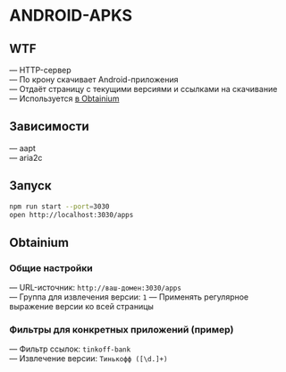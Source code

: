 # ANDROID-APKS

## WTF

— HTTP-сервер\
— По крону скачивает Android-приложения\
— Отдаёт страницу с текущими версиями и ссылками на скачивание\
— Используется [в Obtainium](https://github.com/ImranR98/Obtainium)

## Зависимости

— aapt\
— aria2c

## Запуск

```bash
npm run start --port=3030
open http://localhost:3030/apps
```

## Obtainium

### Общие настройки

— URL-источник: `http://ваш-домен:3030/apps`\
— Группа для извлечения версии: `1`
— Применять регулярное выражение версии ко всей страницы

### Фильтры для конкретных приложений (пример)

— Фильтр ссылок: `tinkoff-bank`\
— Извлечение версии: `Тинькофф ([\d.]+)`
